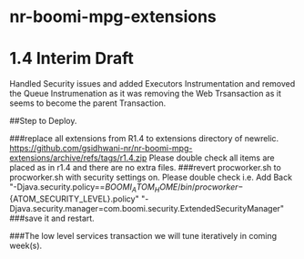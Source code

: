 # nr-boomi-mpg-extensions
# 1.4 Interim Draft
Handled Security issues and added Executors Instrumentation and removed the Queue Instrumenation as it was removing the Web Trsansaction as it seems to become 
the parent Transaction.

##Step to Deploy.

###replace all extensions from R1.4 to extensions directory of newrelic. https://github.com/gsidhwani-nr/nr-boomi-mpg-extensions/archive/refs/tags/r1.4.zip 
      Please double check all items are placed as in r1.4 and there are no extra files.
###revert procworker.sh to procworker.sh with security settings on. Please double check
     i.e. Add Back "-Djava.security.policy==${BOOMI_ATOM_HOME}/bin/procworker-${ATOM_SECURITY_LEVEL}.policy" "-Djava.security.manager=com.boomi.security.ExtendedSecurityManager"
###save it and restart.

###The low level services transaction we will tune iteratively in coming week(s).
